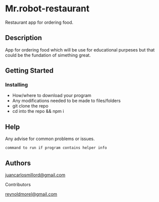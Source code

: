 # Mr.robot-restaurant


Restaurant app for ordering food.

## Description

App for ordering food which will be use for educational purpeses but that could be the fundation of simething great.

## Getting Started

### Installing

* How/where to download your program
* Any modifications needed to be made to files/folders
* git clone the repo
* cd into the repo && npm i

## Help

Any advise for common problems or issues.
```
command to run if program contains helper info
```

## Authors
juancarlosmillord@gmail.com

Contributors 

reynoldmorel@gmail.com 

